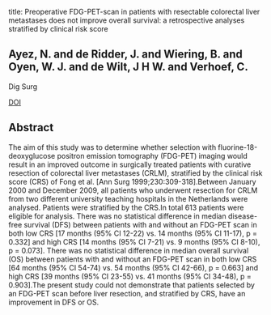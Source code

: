 title: Preoperative FDG-PET-scan in patients with resectable colorectal liver metastases does not improve overall survival: a retrospective analyses stratified by clinical risk score

## Ayez, N. and de Ridder, J. and Wiering, B. and Oyen, W. J. and de Wilt, J H W. and Verhoef, C.
Dig Surg

<a href="https://doi.org/10.1159/000357351">DOI</a>

## Abstract
The aim of this study was to determine whether selection with fluorine-18-deoxyglucose positron emission tomography (FDG-PET) imaging would result in an improved outcome in surgically treated patients with curative resection of colorectal liver metastases (CRLM), stratified by the clinical risk score (CRS) of Fong et al. [Ann Surg 1999;230:309-318].Between January 2000 and December 2009, all patients who underwent resection for CRLM from two different university teaching hospitals in the Netherlands were analysed. Patients were stratified by the CRS.In total 613 patients were eligible for analysis. There was no statistical difference in median disease-free survival (DFS) between patients with and without an FDG-PET scan in both low CRS [17 months (95% CI 12-22) vs. 14 months (95% CI 11-17), p = 0.332] and high CRS [14 months (95% CI 7-21) vs. 9 months (95% CI 8-10), p = 0.073]. There was no statistical difference in median overall survival (OS) between patients with and without an FDG-PET scan in both low CRS [64 months (95% CI 54-74) vs. 54 months (95% CI 42-66), p = 0.663] and high CRS [39 months (95% CI 23-55) vs. 41 months (95% CI 34-48), p = 0.903].The present study could not demonstrate that patients selected by an FDG-PET scan before liver resection, and stratified by CRS, have an improvement in DFS or OS.

